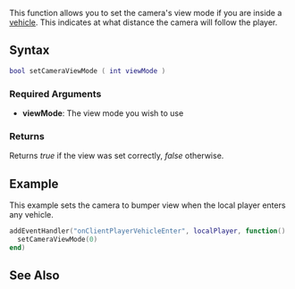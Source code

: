 This function allows you to set the camera's view mode if you are inside a [vehicle](/docs/vehicle.md "wikilink"). This indicates at what distance the camera will follow the player.

Syntax
------

``` lua
bool setCameraViewMode ( int viewMode )
```

### Required Arguments

-   **viewMode**: The view mode you wish to use

### Returns

Returns *true* if the view was set correctly, *false* otherwise.

Example
-------

This example sets the camera to bumper view when the local player enters any vehicle.

``` lua
addEventHandler("onClientPlayerVehicleEnter", localPlayer, function()
  setCameraViewMode(0)
end)
```

See Also
--------
